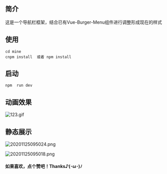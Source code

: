 ## 简介
这是一个导航栏框架，结合已有Vue-Burger-Menu组件进行调整形成现在的样式

## 使用
```
cd mine
cnpm install  或者 npm install 

```

## 启动
```
npm  run dev

```

## 动画效果
![123.gif](https://i.loli.net/2020/11/25/oN8mjVhalzAFTZ3.gif)

## 静态展示
![20201125095024.png](https://i.loli.net/2020/11/25/PnJURw9EbZ2Gj8y.png)

![20201125095018.png](https://i.loli.net/2020/11/25/JiLOQMTaoh1Adq2.png)

#### 如果喜欢，点个赞吧！Thanks♪(･ω･)ﾉ
